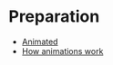 # Preparation

- [Animated](https://reactnative.dev/docs/animated)
- [How animations work](https://www.freecodecamp.org/news/how-react-native-animations-work/)

